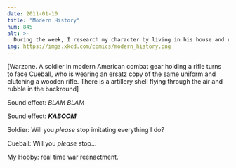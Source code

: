 ```yaml
---
date: 2011-01-10
title: "Modern History"
num: 845
alt: >-
  During the week, I research my character by living in his house and raising his children.
img: https://imgs.xkcd.com/comics/modern_history.png
---
```

[Warzone. A soldier in modern American combat gear holding a rifle turns to face Cueball, who is wearing an ersatz copy of the same uniform and clutching a wooden rifle. There is a artillery shell flying through the air and rubble in the backround]

Sound effect: *BLAM BLAM*

Sound effect: ***KABOOM***

Soldier: Will you *please* stop imitating everything I do?

Cueball: Will you *please* stop...

My Hobby: real time war reenactment.
